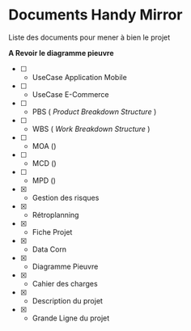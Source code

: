 # Documents Handy Mirror

Liste des documents pour mener à bien le projet

**A Revoir le diagramme pieuvre**

-   [ ] -   UseCase Application Mobile
-   [ ] -   UseCase E-Commerce
-   [ ] -   PBS ( _Product Breakdown Structure_ )
-   [ ] -   WBS ( _Work Breakdown Structure_ )
-   [ ] -   MOA ()
-   [ ] -   MCD ()
-   [ ] -   MPD ()
-   [X] -   Gestion des risques
-   [X] -   Rétroplanning
-   [x] -   Fiche Projet
-   [x] -   Data Corn
-   [x] -   Diagramme Pieuvre
-   [x] -   Cahier des charges
-   [x] -   Description du projet
-   [x] -   Grande Ligne du projet
